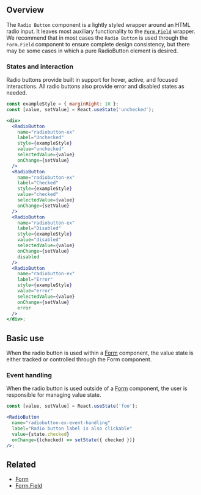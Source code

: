 ## Overview

The `Radio Button` component is a lightly styled wrapper around an HTML radio input. It leaves most auxiliary functionality to the [`Form.Field`](#/React%20Components/FormField) wrapper. We recommend that in most cases the `Radio Button` is used through the `Form.Field` component to ensure complete design consistency, but there may be some cases in which a pure RadioButton element is desired.

### States and interaction

Radio buttons provide built in support for hover, active, and focused interactions. All radio buttons also provide error and disabled states as needed.

```jsx
const exampleStyle = { marginRight: 10 };
const [value, setValue] = React.useState('unchecked');

<div>
  <RadioButton
    name="radiobutton-ex"
    label="Unchecked"
    style={exampleStyle}
    value="unchecked"
    selectedValue={value}
    onChange={setValue}
  />
  <RadioButton
    name="radiobutton-ex"
    label="Checked"
    style={exampleStyle}
    value="checked"
    selectedValue={value}
    onChange={setValue}
  />
  <RadioButton
    name="radiobutton-ex"
    label="Disabled"
    style={exampleStyle}
    value="disabled"
    selectedValue={value}
    onChange={setValue}
    disabled
  />
  <RadioButton
    name="radiobutton-ex"
    label="Error"
    style={exampleStyle}
    value="error"
    selectedValue={value}
    onChange={setValue}
    error
  />
</div>;
```

## Basic use

When the radio button is used within a [Form](#Form) component, the value state is either tracked or controlled through the Form component.

### Event handling

When the radio button is used outside of a [Form](#Form) component, the user is responsible for managing value state.

```jsx
const [value, setValue] = React.useState('foo');

<RadioButton
  name="radiobutton-ex-event-handling"
  label="Radio button label is also clickable"
  value={state.checked}
  onChange={(checked) => setState({ checked })}
/>;
```

## Related

- [Form](#/React%20Components/Form)
- [Form.Field](#/React%20Components/FormField)
